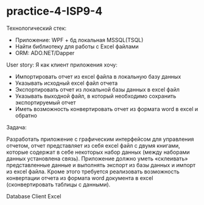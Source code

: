 ﻿# practice-4-ISP9-4

Технологический стек:

* Приложение: WPF + бд локальная MSSQL(TSQL)
* Найти библиотеку для работы с Excel файлами
* ORM: ADO.NET/Dapper

User story:
Я как клиент приложения хочу: 
* Импортировать отчет из excel файла в локальную базу данных
* Указывать исходный excel файл отчета
* Экспортировать отчет из локальной базы данных в excel файл
* Указывать выходной файл, в который необходимо сохранить экспортируемый отчет
* Иметь возможность конвертировать отчет из формата word в excel и обратно

Задача:

Разработать приложение с графическим интерфейсом для управления отчетом, отчет представляет из себя excel файл с двумя книгами, которые содержат в себе некоторых набор данных (между наборами данных установлена связь). Приложение должно уметь «склеивать» представленные данные и выполнять экспорт из базы данных и импорт из excel файла. Кроме этого требуется реализовать возможность конвертации отчета из формата word документа в excel (сконвертировать таблицы с данными).

Database
Client
Excel